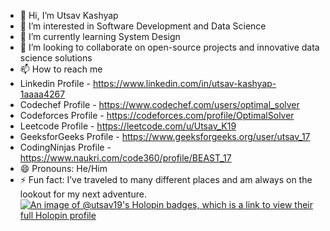 - 👋 Hi, I’m Utsav Kashyap
- 👀 I’m interested in Software Development and Data Science
- 🌱 I’m currently learning System Design
- 💞️ I’m looking to collaborate on open-source projects and innovative data science solutions
- 📫 How to reach me
- Linkedin Profile - https://www.linkedin.com/in/utsav-kashyap-1aaaa4267
- Codechef Profile - https://www.codechef.com/users/optimal_solver
- Codeforces Profile - https://codeforces.com/profile/OptimalSolver
- Leetcode Profile - https://leetcode.com/u/Utsav_K19
- GeeksforGeeks Profile - https://www.geeksforgeeks.org/user/utsav_17
- CodingNinjas Profile - https://www.naukri.com/code360/profile/BEAST_17
- 😄 Pronouns: He/Him
- ⚡ Fun fact:  I’ve traveled to many different places and am always on the lookout for my next adventure.
[![An image of @utsav19's Holopin badges, which is a link to view their full Holopin profile](https://holopin.me/utsav19)](https://holopin.io/@utsav19)
<!---
UtsavKashyap1710/UtsavKashyap1710 is a ✨ special ✨ repository because its `README.md` (this file) appears on your GitHub profile.
You can click the Preview link to take a look at your changes.
--->

